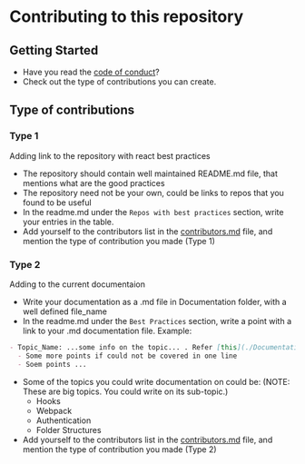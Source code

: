 # Contributing to this repository

## Getting Started
- Have you read the [code of conduct](code_of_conduct.md)?
- Check out the type of contributions you can create.


## Type of contributions

### Type 1
Adding link to the repository with react best practices
  - The repository should contain well maintained README.md file, that mentions what are the good practices
  - The repository need not be your own, could be links to repos that you found to be useful
  - In the readme.md under the `Repos with best practices` section, write your entries in the table.
  - Add yourself to the contributors list in the [contributors.md](contributors.md) file, and mention the type of contribution you made (Type 1)

### Type 2
Adding to the current documentaion
  - Write your documentation as a .md file in Documentation folder, with a well defined file_name
  - In the readme.md under the `Best Practices` section, write a point with a link to your .md documentation file. Example:
  ```md
  - Topic_Name: ...some info on the topic... . Refer [this](./Documentation/file_name.md)
    - Some more points if could not be covered in one line
    - Soem points ...
  ```
  - Some of the topics you could write documentation on could be: (NOTE: These are big topics. You could write on its sub-topic.)
    - Hooks
    - Webpack
    - Authentication
    - Folder Structures
  - Add yourself to the contributors list in the [contributors.md](contributors.md) file, and mention the type of contribution you made (Type 2)